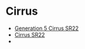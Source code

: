 # Cirrus

* [Generation 5 Cirrus SR22](https://www.flyingmag.com/aircraft-pistons-generation-5-cirrus-sr22/)
* [Cirrus SR22](https://www.avweb.com/features/cirrus-sr22/)
* 